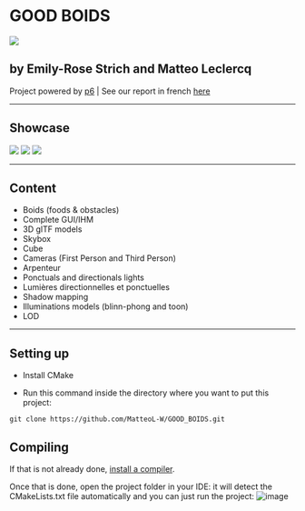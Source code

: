 # GOOD BOIDS

<img src="https://lovely-stoplight-6a3.notion.site/image/https%3A%2F%2Fs3-us-west-2.amazonaws.com%2Fsecure.notion-static.com%2F4c2a08d5-cf85-4465-9dfa-da70e774bd30%2FUntitled_(2).png?id=dc36c551-7960-4326-99d5-945c429c311a&table=block&spaceId=e203a247-ae3e-4820-9615-04fa17245e66&width=2000&userId=&cache=v2">

## by Emily-Rose Strich and Matteo Leclercq

Project powered by [p6](https://julesfouchy.github.io/projects/p6) | See our report in french [here](https://lovely-stoplight-6a3.notion.site/GOOD-BOIDS-25c0edd8747445daa27d920bfdc230b0)

_____________________

## Showcase

<img src="https://lovely-stoplight-6a3.notion.site/image/https%3A%2F%2Fs3-us-west-2.amazonaws.com%2Fsecure.notion-static.com%2F1819f3b5-510d-4385-b07b-3379d9496e88%2FUntitled.png?id=2eca882f-1f82-4103-b99b-b064b160d22a&table=block&spaceId=e203a247-ae3e-4820-9615-04fa17245e66&width=2000&userId=&cache=v2">

<img src="https://lovely-stoplight-6a3.notion.site/image/https%3A%2F%2Fs3-us-west-2.amazonaws.com%2Fsecure.notion-static.com%2Ff02c9812-22ae-4757-878a-b323d7b1b088%2FUntitled.png?id=c80ddece-f4dd-4796-bd89-08f52b98c06d&table=block&spaceId=e203a247-ae3e-4820-9615-04fa17245e66&width=2000&userId=&cache=v2">

<img src="https://lovely-stoplight-6a3.notion.site/image/https%3A%2F%2Fs3-us-west-2.amazonaws.com%2Fsecure.notion-static.com%2Fb34973bb-3643-4ef8-a808-1dfd39da40c7%2FUntitled.png?id=4cd4c178-6878-4234-8cb5-fbcc93f864b2&table=block&spaceId=e203a247-ae3e-4820-9615-04fa17245e66&width=2000&userId=&cache=v2">

_____________________

## Content

- Boids (foods & obstacles)
- Complete GUI/IHM
- 3D glTF models
- Skybox
- Cube
- Cameras (First Person and Third Person)
- Arpenteur
- Ponctuals and directionals lights
- Lumières directionnelles et ponctuelles
- Shadow mapping
- Illuminations models (blinn-phong and toon)
- LOD
_____________________

## Setting up

- Install CMake

- Run this command inside the directory where you want to put this project:

```
git clone https://github.com/MatteoL-W/GOOD_BOIDS.git
```

## Compiling

If that is not already done, [install a compiler](https://julesfouchy.github.io/Learn--Clean-Code-With-Cpp/lessons/install-a-compiler/).

Once that is done, open the project folder in your IDE: it will detect the CMakeLists.txt file automatically and you can just run the project:
![image](https://user-images.githubusercontent.com/45451201/217290500-bd09bc81-861f-4da9-b3c6-fef5e28a83f6.png)
